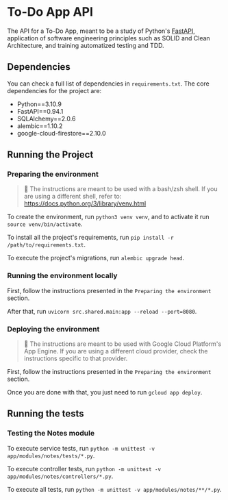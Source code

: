 # To-Do App API

The API for a To-Do App, meant to be a study of Python's [FastAPI](https://fastapi.tiangolo.com/), application of software engineering principles such as SOLID and Clean Architecture, and training automatized testing and TDD.

## Dependencies

You can check a full list of dependencies in `requirements.txt`. The core dependencies for the project are:

- Python==3.10.9
- FastAPI==0.94.1
- SQLAlchemy==2.0.6
- alembic==1.10.2
- google-cloud-firestore==2.10.0

## Running the Project

### Preparing the environment

> 🚧 The instructions are meant to be used with a bash/zsh shell. If you are using a different shell, refer to: https://docs.python.org/3/library/venv.html

To create the environment, run `python3 venv venv`, and to activate it run `source venv/bin/activate`.

To install all the project's requirements, run `pip install -r /path/to/requirements.txt`.

To execute the project's migrations, run `alembic upgrade head`.

### Running the environment locally

First, follow the instructions presented in the `Preparing the environment` section.

After that, run `uvicorn src.shared.main:app --reload --port=8080`.

### Deploying the environment

> 🚧 The instructions are meant to be used with Google Cloud Platform's App Engine. If you are using a different cloud provider, check the instructions specific to that provider.

First, follow the instructions presented in the `Preparing the environment` section.

Once you are done with that, you just need to run `gcloud app deploy`.

## Running the tests

### Testing the Notes module

To execute service tests, run `python -m unittest -v app/modules/notes/tests/*.py`.

To execute controller tests, run `python -m unittest -v app/modules/notes/controllers/*.py`.

To execute all tests, run `python -m unittest -v app/modules/notes/**/*.py`.
